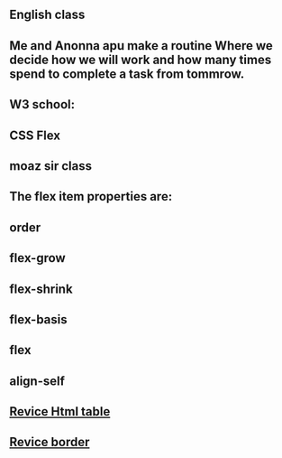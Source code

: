 ## English class
## Me and Anonna apu make a routine Where we decide how we will work and how many times spend to complete a task from tommrow.
## W3 school:

## CSS Flex
## moaz sir class

## The flex item properties are:
## order
## flex-grow
## flex-shrink
## flex-basis
## flex
## align-self
## [Revice Html table](https://www.w3schools.com/html/html_tables.asp)
## [Revice border](https://www.w3schools.com/html/html_table_borders.asp)
